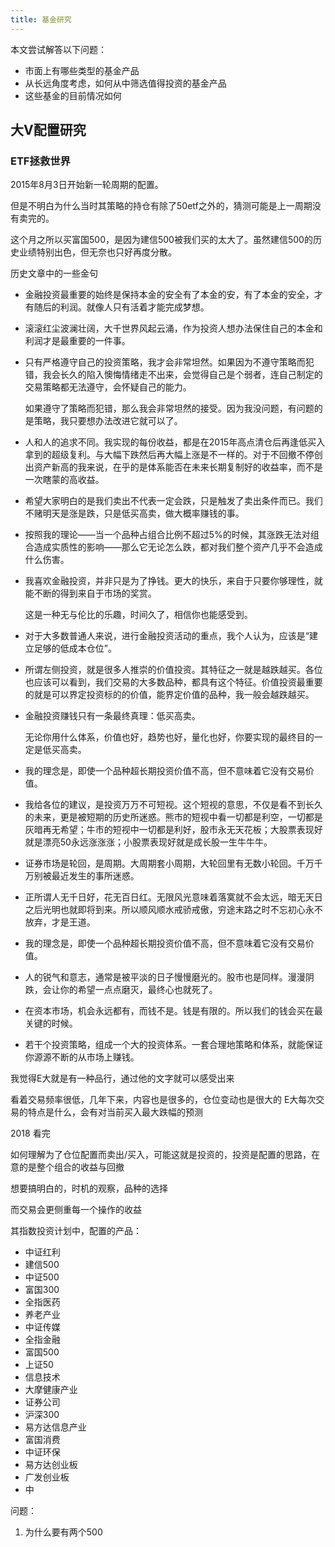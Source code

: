 ```yaml
---
title: 基金研究
---
```


本文尝试解答以下问题：
- 市面上有哪些类型的基金产品
- 从长远角度考虑，如何从中筛选值得投资的基金产品
- 这些基金的目前情况如何

## 大V配置研究

### ETF拯救世界

2015年8月3日开始新一轮周期的配置。

但是不明白为什么当时其策略的持仓有除了50etf之外的，猜测可能是上一周期没有卖完的。

这个月之所以买富国500，是因为建信500被我们买的太大了。虽然建信500的历史业绩特别出色，但无奈也只好再度分散。

历史文章中的一些金句
- 金融投资最重要的始终是保持本金的安全有了本金的安，有了本金的安全，才有随后的利润。就像人只有活着才能完成梦想。
- 滚滚红尘波澜壮阔，大千世界风起云涌，作为投资人想办法保住自己的本金和利润才是最重要的一件事。
- 只有严格遵守自己的投资策略，我才会非常坦然。如果因为不遵守策略而犯错，我会长久的陷入懊悔情绪走不出来，会觉得自己是个弱者，连自己制定的交易策略都无法遵守，会怀疑自己的能力。

    如果遵守了策略而犯错，那么我会非常坦然的接受。因为我没问题，有问题的是策略，我只要想办法改进它就可以了。

- 人和人的追求不同。我实现的每份收益，都是在2015年高点清仓后再逢低买入拿到的超级复利。与大幅下跌然后再大幅上涨是不一样的。对于不回撤不停创出资产新高的我来说，在乎的是体系能否在未来长期复制好的收益率，而不是一次瞎蒙的高收益。
- 希望大家明白的是我们卖出不代表一定会跌，只是触发了卖出条件而已。我们不赌明天是涨是跌，只是低买高卖，做大概率赚钱的事。

- 按照我的理论——当一个品种占组合比例不超过5%的时候，其涨跌无法对组合造成实质性的影响——那么它无论怎么跌，都对我们整个资产几乎不会造成什么伤害。
- 我喜欢金融投资，并非只是为了挣钱。更大的快乐，来自于只要你够理性，就能不断的得到来自于市场的奖赏。

    这是一种无与伦比的乐趣，时间久了，相信你也能感受到。

- 对于大多数普通人来说，进行金融投资活动的重点，我个人认为，应该是“建立足够的低成本仓位”。

- 所谓左侧投资，就是很多人推崇的价值投资。其特征之一就是越跌越买。各位也应该可以看到，我们交易的大多数品种，都具有这个特征。价值投资最重要的就是可以界定投资标的的价值，能界定价值的品种，我一般会越跌越买。

- 金融投资赚钱只有一条最终真理：低买高卖。

    无论你用什么体系，价值也好，趋势也好，量化也好，你要实现的最终目的一定是低买高卖。
- 我的理念是，即使一个品种超长期投资价值不高，但不意味着它没有交易价值。
- 我给各位的建议，是投资万万不可短视。这个短视的意思，不仅是看不到长久的未来，更是被短期的历史所迷惑。熊市的短视中看一切都是利空，一切都是灰暗再无希望；牛市的短视中一切都是利好，股市永无天花板；大股票表现好就是漂亮50永远涨涨涨；小股票表现好就是成长股一生牛牛牛。
- 证券市场是轮回，是周期。大周期套小周期，大轮回里有无数小轮回。千万千万别被最近发生的事所迷惑。
- 正所谓人无千日好，花无百日红。无限风光意味着落寞就不会太远，暗无天日之后光明也就即将到来。所以顺风顺水戒骄戒傲，穷途末路之时不忘初心永不放弃，才是王道。
- 我的理念是，即使一个品种超长期投资价值不高，但不意味着它没有交易价值。
- 人的锐气和意志，通常是被平淡的日子慢慢磨光的。股市也是同样。漫漫阴跌，会让你的希望一点点磨灭，最终心也就死了。
- 在资本市场，机会永远都有，而钱不是。钱是有限的。所以我们的钱会买在最关键的时候。
- 若干个投资策略，组成一个大的投资体系。一套合理地策略和体系，就能保证你源源不断的从市场上赚钱。


我觉得E大就是有一种品行，通过他的文字就可以感受出来

看着交易频率很低，几年下来，内容也是很多的，仓位变动也是很大的
E大每次交易的特点是什么，会有对当前买入最大跌幅的预测

2018 看完

如何理解为了仓位配置而卖出/买入，可能这就是投资的，投资是配置的思路，在意的是整个组合的收益与回撤

想要搞明白的，时机的观察，品种的选择

而交易会更侧重每一个操作的收益




其指数投资计划中，配置的产品：
- 中证红利
- 建信500
- 中证500 
- 富国300
- 全指医药
- 养老产业
- 中证传媒
- 全指金融
- 富国500
- 上证50
- 信息技术
- 大摩健康产业
- 证券公司
- 沪深300
- 易方达信息产业
- 富国消费
- 中证环保
- 易方达创业板
- 广发创业板
- 中

问题：
1. 为什么要有两个500